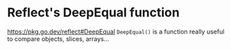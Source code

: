 # Reflect's DeepEqual function
https://pkg.go.dev/reflect#DeepEqual
`DeepEqual()` is a function really useful to compare objects, slices, arrays...

